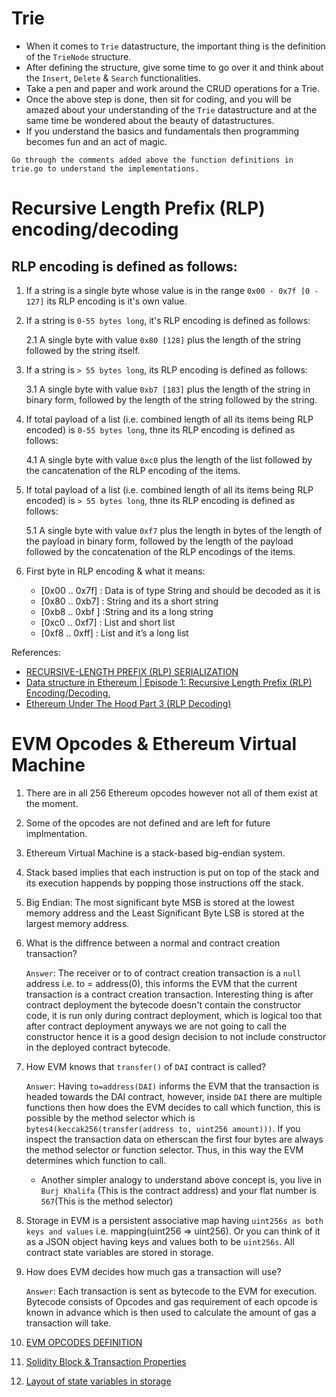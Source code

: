 # Trie

- When it comes to `Trie` datastructure, the important thing is the definition of the `TrieNode` structure.
- After defining the structure, give some time to go over it and think about the `Insert`, `Delete` & `Search` functionalities.
- Take a pen and paper and work around the CRUD operations for a Trie.
- Once the above step is done, then sit for coding, and you  will be amazed about your understanding of the `Trie` datastructure and at the same time be wondered about the beauty of datastructures.
- If you understand the basics and fundamentals then programming becomes fun and an act of magic.

`Go through the comments added above the function definitions in trie.go to understand the implementations.`

# Recursive Length Prefix (RLP) encoding/decoding

## RLP encoding is defined as follows:

1. If a string is a single byte whose value is in the range `0x00 - 0x7f [0 - 127]` its RLP encoding is it's own value.
2. If a string is `0-55 bytes long`, it's RLP encoding is defined as follows:

    2.1 A single byte with value `0x80 [128]` plus the length of the string followed by the string itself.

3. If a string is `> 55 bytes long`, its RLP encoding is defined as follows:

    3.1 A single byte with value `0xb7 [183]` plus the length of the string in binary form, followed by the length of the string followed by the string.

4. If total payload of a list (i.e. combined length of all its items being RLP encoded) is `0-55 bytes long`, thne its RLP encoding is defined as follows:

    4.1 A single byte with value `0xc0` plus the length of the list followed by the cancatenation of the RLP encoding of the items.

5. If total payload of a list (i.e. combined length of all its items being RLP encoded) is `> 55 bytes long`, thne its RLP encoding is defined as follows:

    5.1 A single byte with value `0xf7` plus the length in bytes of the length of the payload in binary form, followed by the length of the payload followed by the concatenation of the RLP encodings of the items.

6. First byte in RLP encoding & what it means:

    - [0x00 .. 0x7f] : Data is of type String and should be decoded as it is
    - [0x80 .. 0xb7] : String and its a short string
    - [0xb8 .. 0xbf ] :String and its a long string
    - [0xc0 .. 0xf7] : List and short list
    - [0xf8 .. 0xff] : List and it’s a long list




References:

- [RECURSIVE-LENGTH PREFIX (RLP) SERIALIZATION](https://ethereum.org/en/developers/docs/data-structures-and-encoding/rlp/)
- [Data structure in Ethereum | Episode 1: Recursive Length Prefix (RLP) Encoding/Decoding.](https://medium.com/coinmonks/data-structure-in-ethereum-episode-1-recursive-length-prefix-rlp-encoding-decoding-d1016832f919)
- [Ethereum Under The Hood Part 3 (RLP Decoding)](https://medium.com/coinmonks/ethereum-under-the-hood-part-3-rlp-decoding-df236dc13e58)

# EVM Opcodes & Ethereum Virtual Machine

1. There are in all 256 Ethereum opcodes however not all of them exist at the moment.
2. Some of the opcodes are not defined and are left for future implmentation.
3. Ethereum Virtual Machine is a stack-based big-endian system.
4. Stack based implies that each instruction is put on top of the stack and its execution happends by popping those instructions off the stack.
5. Big Endian: The most significant byte MSB is stored at the lowest memory address and the Least Significant Byte LSB is stored at the largest memory address.
6. What is the diffrence between a normal and contract creation transaction?

    `Answer`: The receiver or to of contract creation transaction is a `null` address i.e. to = address(0), this informs the EVM that the current transaction is a contract creation transaction. Interesting thing is after contract deployment the bytecode doesn't contain the constructor code, it is run only during contract deployment, which is logical too that after contract deployment anyways we are not going to call the constructor hence it is a good design decision to not include constructor in the deployed contract bytecode.

7. How EVM knows that `transfer()` of `DAI` contract is called?

    `Answer`: Having `to=address(DAI)` informs the EVM that the transaction is headed towards the DAI contract, however, inside `DAI` there are multiple functions then how does the EVM decides to call which function, this is possible by the method selector which is `bytes4(keccak256(transfer(address to, uint256 amount)))`. If you inspect the transaction data on etherscan the first four bytes are always the method selector or function selector. Thus, in this way the EVM determines which function to call.

    - Another simpler analogy to understand above concept is, you live in `Burj Khalifa` (This is the contract address) and your flat number is `567`(This is the method selector)

8. Storage in EVM is a persistent associative map having `uint256s as both keys and values` i.e. mapping(uint256 => uint256). Or you can think of it as a JSON object having keys and values both to be `uint256s`. All contract state variables are stored in storage.

9. How does EVM decides how much gas a transaction will use?

    `Answer`: Each transaction is sent as bytecode to the EVM for execution. Bytecode consists of Opcodes and gas requirement of each opcode is known in advance which is then used to calculate the amount of gas a transaction will take.

10. [EVM OPCODES DEFINITION](https://github.com/ethereum/go-ethereum/blob/master/core/vm/instructions.go#L27)

11. [Solidity Block & Transaction Properties](https://docs.soliditylang.org/en/develop/units-and-global-variables.html#block-and-transaction-properties)

12. [Layout of state variables in storage](https://docs.soliditylang.org/en/latest/internals/layout_in_storage.html)

